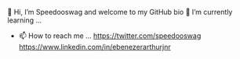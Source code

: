 👋 Hi, I’m Speedooswag and welcome to my GitHub bio
 🌱 I’m currently learning ...
- 📫 How to reach me ...
https://twitter.com/speedooswag
https://www.linkedin.com/in/ebenezerarthurjnr
